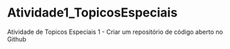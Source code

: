 # Atividade1_TopicosEspeciais
Atividade de Topicos Especiais 1 - Criar um repositório de código aberto no Github
